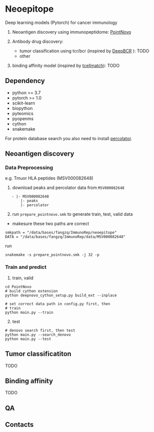 

# Neoepitope
Deep learning models (Pytorch) for cancer immunology 

1. Neoantigen discovery using immunopeptidome: [PointNovo](https://github.com/volpato30/PointNovo)
2. Antibody drug discovery:
   - tumor classification using tcr/bcr (inspired by [DeepBCR](https://bitbucket.org/liulab/deepbcr) ): TODO
   - other

3. binding affinity model (inspired by [tcellmatch](https://github.com/theislab/tcellmatch)): TODO

## Dependency
- python >= 3.7
- pytorch >= 1.0
- scikit-learn
- biopython
- pyteomics
- pyopenms
- cython
- snakemake

For protein database search you also need to install [percolator](http://percolator.ms/).

## Neoantigen discovery



### Data Preprocessing
e.g. Tmuor HLA peptides (MSV000082648)
1. download peaks and percolator data from `MSV000082648`
```
   - |- MSV000082648
       |- peaks
       |- percolator
```

2. run `prepare_pointnovo.smk` to generate train, test, valid data
  - makesure these two paths are correct

```
smkpath = "/data/bases/fangzq/ImmunoRep/neoepitope"
DATA = "/data/bases/fangzq/ImmunoRep/data/MSV000082648"
```
run
```
snakemake -s prepare_pointnovo.smk -j 32 -p 
```

### Train and predict

1. train, valid
```shell
cd PointNovo
# build cython extension
python deepnovo_cython_setup.py build_ext --inplace

# set correct data path in config.py first, then
# train
python main.py --train
```

2. test
```shell
# denovo search first, then test
python main.py --search_denovo
python main.py --test
```

## Tumor classificatiton

TODO

## Binding affinity

TODO


## QA
## Contacts